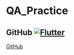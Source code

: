 # QA_Practice

## GitHub [![Flutter](https://img.shields.io/badge/🏠-GITHUB_BRANCH-00A98F)](https://github.com/Pavlik1100/QA_Practice/tree/GitHub)
[GitHub](https://github.com/Pavlik1100/QA_Practice/tree/GitHub)  

